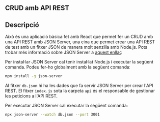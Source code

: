 ## CRUD amb API REST

## Descripció

Això és una aplicació bàsica fet amb React que permet fer un CRUD amb una API REST amb JSON Server, una eina que permet crear una API REST de test amb un fitxer JSON de manera molt senzilla amb Node.js. Pots trobar més informació sobre JSON Server a [aquest enllaç](https://www.npmjs.com/package/json-server)

Per instal·lar JSON Server cal tenir instal·lat Node.js i executar la següent comanda. Podeu fer-ho globalment amb la següent comanda:

```bash
npm install -g json-server
```

Al fitxer `db.json` hi ha les dades que fa servir JSON Server per crear l'API REST.
El fitxer `index.js` sota la carpeta `api` és el responsable de gestionar les peticions a l'API REST.

Per executar JSON Server cal executar la següent comanda:

```bash
npx json-server --watch db.json --port 3001
```


